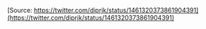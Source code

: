[Source: https://twitter.com/diprjk/status/1461320373861904391](https://twitter.com/diprjk/status/1461320373861904391)